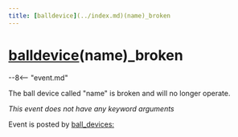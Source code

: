 ```yaml
---
title: [balldevice](../index.md)(name)_broken
---
```


# [balldevice](../index.md)(name)_broken


--8<-- "event.md"

The ball device called "name" is broken and will no longer operate.

*This event does not have any keyword arguments*

Event is posted by [ball_devices:](../config/ball_devices.md)
